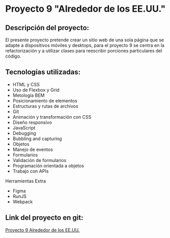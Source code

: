 # Proyecto 9 "Alrededor de los EE.UU."

## Descripción del proyecto:

El presente proyecto pretende crear un sitio web de una sola página que se adapte a dispositivos móviles y desktops, para el proyecto 9 se centra en la refactorización y a utilizar clases para reescribir porciones particulares del código.

## Tecnologías utilizadas:

- HTML y CSS
- Uso de Flexbox y Grid
- Metología BEM
- Posicionamiento de elementos
- Estructuras y rutas de archivos
- Git
- Animación y transformación con CSS
- Diseño responsivo
- JavaScript
- Debugging
- Bubbling and capturing
- Objetos
- Manejo de eventos
- Formularios
- Validación de formularios
- Programación orientada a objetos
- Trabajo con APIs

Herramientas Extra

- Figma
- RunJS
- Webpack

## Link del proyecto en git:

[Proyecto 9 Alrededor de los EE.UU.](https://dimaldon.github.io/web_project_4_esp.io/)
